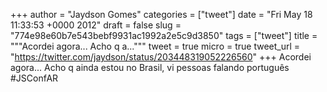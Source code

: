 
+++
author = "Jaydson Gomes"
categories = ["tweet"]
date = "Fri May 18 11:33:53 +0000 2012"
draft = false
slug = "774e98e60b7e543bebf9931ac1992a2e5c9d3850"
tags = ["tweet"]
title = """Acordei agora... Acho q a..."""
tweet = true
micro = true
tweet_url = "https://twitter.com/jaydson/status/203448319052226560"
+++
Acordei agora... Acho q ainda estou no Brasil, vi pessoas falando português #JSConfAR
